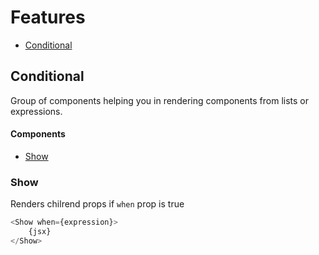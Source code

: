 # Features

- [Conditional](#Conditional)

## Conditional

Group of components helping you in rendering components from lists or expressions.

#### Components

- [Show](#Show)

### Show

Renders chilrend props if ```when``` prop is true

```javascript
<Show when={expression}>
    {jsx}
</Show>
```
